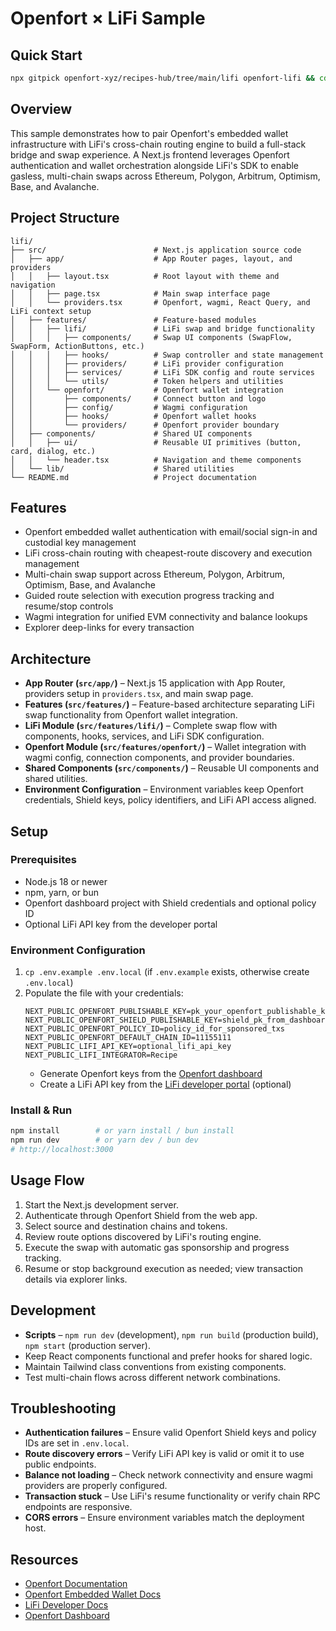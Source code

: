 # Openfort × LiFi Sample

## Quick Start

```bash
npx gitpick openfort-xyz/recipes-hub/tree/main/lifi openfort-lifi && cd openfort-lifi
```

## Overview
This sample demonstrates how to pair Openfort's embedded wallet infrastructure with LiFi's cross-chain routing engine to build a full-stack bridge and swap experience. A Next.js frontend leverages Openfort authentication and wallet orchestration alongside LiFi's SDK to enable gasless, multi-chain swaps across Ethereum, Polygon, Arbitrum, Optimism, Base, and Avalanche.

## Project Structure
```
lifi/
├── src/                        # Next.js application source code
│   ├── app/                    # App Router pages, layout, and providers
│   │   ├── layout.tsx          # Root layout with theme and navigation
│   │   ├── page.tsx            # Main swap interface page
│   │   └── providers.tsx       # Openfort, wagmi, React Query, and LiFi context setup
│   ├── features/               # Feature-based modules
│   │   ├── lifi/               # LiFi swap and bridge functionality
│   │   │   ├── components/     # Swap UI components (SwapFlow, SwapForm, ActionButtons, etc.)
│   │   │   ├── hooks/          # Swap controller and state management
│   │   │   ├── providers/      # LiFi provider configuration
│   │   │   ├── services/       # LiFi SDK config and route services
│   │   │   └── utils/          # Token helpers and utilities
│   │   └── openfort/           # Openfort wallet integration
│   │       ├── components/     # Connect button and logo
│   │       ├── config/         # Wagmi configuration
│   │       ├── hooks/          # Openfort wallet hooks
│   │       └── providers/      # Openfort provider boundary
│   ├── components/             # Shared UI components
│   │   ├── ui/                 # Reusable UI primitives (button, card, dialog, etc.)
│   │   └── header.tsx          # Navigation and theme components
│   └── lib/                    # Shared utilities
└── README.md                   # Project documentation
```

## Features
- Openfort embedded wallet authentication with email/social sign-in and custodial key management
- LiFi cross-chain routing with cheapest-route discovery and execution management
- Multi-chain swap support across Ethereum, Polygon, Arbitrum, Optimism, Base, and Avalanche
- Guided route selection with execution progress tracking and resume/stop controls
- Wagmi integration for unified EVM connectivity and balance lookups
- Explorer deep-links for every transaction

## Architecture
- **App Router (`src/app/`)** – Next.js 15 application with App Router, providers setup in `providers.tsx`, and main swap page.
- **Features (`src/features/`)** – Feature-based architecture separating LiFi swap functionality from Openfort wallet integration.
- **LiFi Module (`src/features/lifi/`)** – Complete swap flow with components, hooks, services, and LiFi SDK configuration.
- **Openfort Module (`src/features/openfort/`)** – Wallet integration with wagmi config, connection components, and provider boundaries.
- **Shared Components (`src/components/`)** – Reusable UI components and shared utilities.
- **Environment Configuration** – Environment variables keep Openfort credentials, Shield keys, policy identifiers, and LiFi API access aligned.

## Setup

### Prerequisites
- Node.js 18 or newer
- npm, yarn, or bun
- Openfort dashboard project with Shield credentials and optional policy ID
- Optional LiFi API key from the developer portal

### Environment Configuration
1. `cp .env.example .env.local` (if `.env.example` exists, otherwise create `.env.local`)
2. Populate the file with your credentials:
   ```env
   NEXT_PUBLIC_OPENFORT_PUBLISHABLE_KEY=pk_your_openfort_publishable_key
   NEXT_PUBLIC_OPENFORT_SHIELD_PUBLISHABLE_KEY=shield_pk_from_dashboard
   NEXT_PUBLIC_OPENFORT_POLICY_ID=policy_id_for_sponsored_txs
   NEXT_PUBLIC_OPENFORT_DEFAULT_CHAIN_ID=11155111
   NEXT_PUBLIC_LIFI_API_KEY=optional_lifi_api_key
   NEXT_PUBLIC_LIFI_INTEGRATOR=Recipe
   ```
   - Generate Openfort keys from the [Openfort dashboard](https://dashboard.openfort.io)
   - Create a LiFi API key from the [LiFi developer portal](https://developers.lifi.io/) (optional)

### Install & Run
```bash
npm install        # or yarn install / bun install
npm run dev        # or yarn dev / bun dev
# http://localhost:3000
```

## Usage Flow
1. Start the Next.js development server.
2. Authenticate through Openfort Shield from the web app.
3. Select source and destination chains and tokens.
4. Review route options discovered by LiFi's routing engine.
5. Execute the swap with automatic gas sponsorship and progress tracking.
6. Resume or stop background execution as needed; view transaction details via explorer links.

## Development
- **Scripts** – `npm run dev` (development), `npm run build` (production build), `npm start` (production server).
- Keep React components functional and prefer hooks for shared logic.
- Maintain Tailwind class conventions from existing components.
- Test multi-chain flows across different network combinations.

## Troubleshooting
- **Authentication failures** – Ensure valid Openfort Shield keys and policy IDs are set in `.env.local`.
- **Route discovery errors** – Verify LiFi API key is valid or omit it to use public endpoints.
- **Balance not loading** – Check network connectivity and ensure wagmi providers are properly configured.
- **Transaction stuck** – Use LiFi's resume functionality or verify chain RPC endpoints are responsive.
- **CORS errors** – Ensure environment variables match the deployment host.

## Resources
- [Openfort Documentation](https://docs.openfort.io)
- [Openfort Embedded Wallet Docs](https://www.openfort.io/docs/products/embedded-wallet/react)
- [LiFi Developer Docs](https://docs.li.fi/sdk/overview/)
- [Openfort Dashboard](https://dashboard.openfort.io/)

